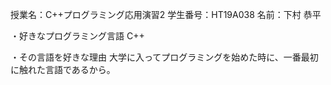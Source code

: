 授業名：C++プログラミング応用演習2
学生番号：HT19A038
名前：下村 恭平

・好きなプログラミング言語
C++

・その言語を好きな理由
大学に入ってプログラミングを始めた時に、一番最初に触れた言語であるから。